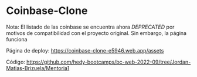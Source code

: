 # Coinbase-Clone
Nota: El listado de las coinbase se encuentra ahora *DEPRECATED* por motivos de compatibilidad con el proyecto original. Sin embargo, la página funciona

Página de deploy: https://coinbase-clone-e5946.web.app/assets

Código: https://github.com/hedy-bootcamps/bc-web-2022-09/tree/Jordan-Matias-Brizuela/Mentoria1
